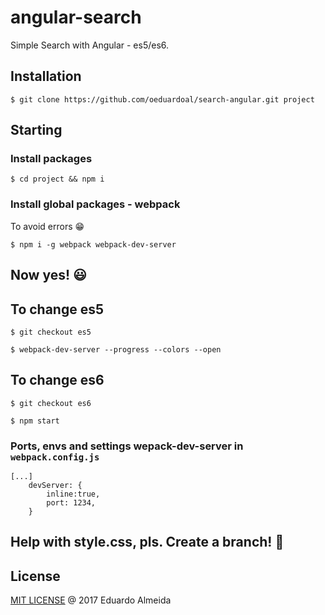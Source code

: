 # angular-search
Simple Search with Angular - es5/es6.

## Installation
```
$ git clone https://github.com/oeduardoal/search-angular.git project
```

## Starting
### Install packages
```
$ cd project && npm i
```

### Install global packages - webpack
To avoid errors :grin:
```
$ npm i -g webpack webpack-dev-server
```

## Now yes! :smiley:

## To change es5
```
$ git checkout es5
```
```
$ webpack-dev-server --progress --colors --open
```

## To change es6
```
$ git checkout es6
```
```
$ npm start
```

### Ports, envs and settings wepack-dev-server in `webpack.config.js`
```
[...]
	devServer: {
		inline:true,
		port: 1234,
	}
```

## Help with style.css, pls. Create a branch! :open_hands:

## License

[MIT LICENSE](https://github.com/oeduardoal/search-angular/blob/master/LICENSE) @ 2017 Eduardo Almeida
